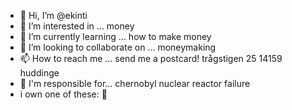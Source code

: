 - 👋 Hi, I’m @ekinti
- 👀 I’m interested in ... money
- 🌱 I’m currently learning ... how to make money
- 💞️ I’m looking to collaborate on ... moneymaking
- 📫 How to reach me ... send me a postcard! trågstigen 25 14159 huddinge
- 👣 I'm responsible for... chernobyl nuclear reactor failure
- i own one of these: 🛴
<!---
ekinti/ekinti is a ✨ special ✨ repository because its `README.md` (this file) appears on your GitHub profile.
You can click the Preview link to take a look at your changes.
--->
